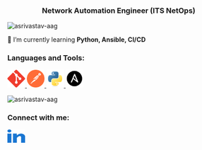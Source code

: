 <h3 align="center">Network Automation Engineer (ITS NetOps)</h3>

<p align="left"> <img src="https://komarev.com/ghpvc/?username=asrivastav-aag&label=Profile%20views&color=0e75b6&style=flat" alt="asrivastav-aag" /> </p>

🌱 I’m currently learning **Python, Ansible, CI/CD**


<h3 align="left">Languages and Tools:</h3>
<p align="left"> <a href="https://git-scm.com/" target="_blank" rel="noreferrer"> <img src="https://github.com/asrivastav-aag/pictures/blob/main/git.svg" alt="git" width="40" height="40"/> </a> <a href="https://postman.com" target="_blank" rel="noreferrer"> <img src="https://github.com/asrivastav-aag/pictures/blob/main/postman.svg" alt="postman" width="40" height="40"/> </a> <a href="https://www.python.org" target="_blank" rel="noreferrer"> <img src="https://github.com/asrivastav-aag/pictures/blob/main/python-original.svg" alt="python" width="40" height="40"/> </a> <a href="https://www.ansible.com/" target="_blank" rel="noreferrer"> <img src="https://github.com/asrivastav-aag/pictures/blob/main/ansible.png" alt="ansible" width="40" height="40"/> </a> </p>

<p><img align="center" src="https://github-readme-stats.vercel.app/api?username=asrivastav-aag&show_icons=true&locale=en" alt="asrivastav-aag" /></p>

<h3 align="left">Connect with me:</h3>
<p align="left">
<a href="https://linkedin.com/in/avinash-srivastava-7108771a" target="blank"><img align="center" src="https://github.com/asrivastav-aag/pictures/blob/main/linked-in-alt.svg" alt="LinkedIn" height="30" width="40" /></a>
</p>
